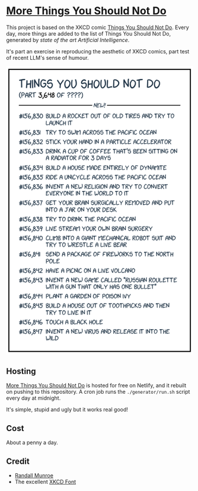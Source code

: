 # [More Things You Should Not Do](https://tysnd.ccallan.dev/)

This project is based on the XKCD comic [Things You Should Not Do](https://xkcd.com/2669/).
Every day, more things are added to the list of Things You Should Not Do, generated by _state of the art Artificial Intelligence_.

It's part an exercise in reproducing the aesthetic of XKCD comics, part test of recent LLM's sense of humour.

<p align="center">
  <a href="https://tysnd.ccallan.dev/"><img src="https://raw.githubusercontent.com/CamerAllan/things-you-should-not-do/master/docs/images/example-1.png"/></a>
</p>

## Hosting

[More Things You Should Not Do](https://tysnd.ccallan.dev/) is hosted for free on Netlify, and it rebuilt on pushing to this repository.
A cron job runs the `./generator/run.sh` script every day at midnight.

It's simple, stupid and ugly but it works real good!

## Cost

About a penny a day.

## Credit

- [Randall Munroe](https://twitter.com/xkcd?ref_src=twsrc%5Egoogle%7Ctwcamp%5Eserp%7Ctwgr%5Eauthor)
- The excellent [XKCD Font](https://github.com/ipython/xkcd-font)
